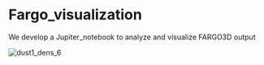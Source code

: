 # Fargo_visualization
We develop a Jupiter_notebook to analyze and visualize FARGO3D output

![dust1_dens_6](https://user-images.githubusercontent.com/46558389/117734648-7f6f5180-b1b9-11eb-8f17-8e16b822e70f.jpg)

